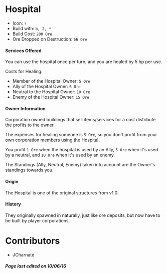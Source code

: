 Hospital
=======

* Icon: `⚕`
* Build with: `b, 2, *`
* Build Cost: `200 Ore`
* Ore Dropped on Destruction: `66 Ore`

#### Services Offered

You can use the hospital once per turn, and you are healed by 5 hp per use.

Costs for Healing:

* Member of the Hospital Owner: `5 Ore`
* Ally of the Hospital Owner: `6 Ore`
* Neutral to the Hospital Owner: `10 Ore`
* Enemy of the Hospital Owner: `15 Ore`

#### Owner Information

Corporation owned buildings that sell items/services for a cost  distribute the profits to the owner.

The expenses for healing someone is `5 Ore`, so you don't profit from your own corporation members using the Hospital.

You profit `1 Ore` when the hospital is used by an Ally, `5 Ore` when it's used by a neutral, and `10 Ore` when it's used by an enemy.

The Standings (Ally, Neutral, Enemy) taken into account are the Owner's standings towards you.

#### Origin

The Hospital is one of the original structures from v1.0.

#### History
They originally spawned in naturally, just like ore deposits, but now have to be built by player corporations.

Contributors
============

- JCharnate

##### Page last edited on 10/06/16
